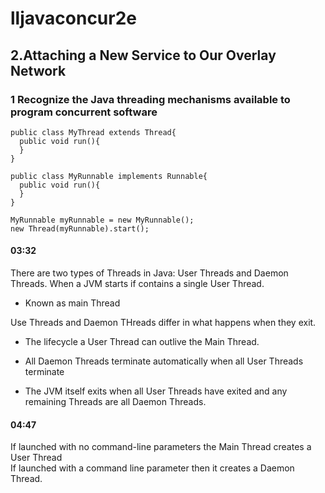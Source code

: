 # lljavaconcur2e
## 2.Attaching a New Service to Our Overlay Network
### 1 Recognize the Java threading mechanisms available to program concurrent software
```
public class MyThread extends Thread{
  public void run(){
  }
}
```

```
public class MyRunnable implements Runnable{
  public void run(){
  }
}

MyRunnable myRunnable = new MyRunnable();
new Thread(myRunnable).start();
```
#### 03:32
There are two types of Threads in Java: User Threads and Daemon Threads.
When a JVM starts if contains a single User Thread.  
- Known as main Thread  

Use Threads and Daemon THreads differ in what happens when they exit.
- The lifecycle a User Thread can outlive the Main Thread.
- All Daemon Threads terminate automatically when all User Threads terminate

- The JVM itself exits when all User Threads have exited and any remaining Threads are all Daemon Threads.



#### 04:47
If launched with no command-line parameters the Main Thread creates a User Thread  
If launched with a command line parameter then it creates a Daemon Thread.
